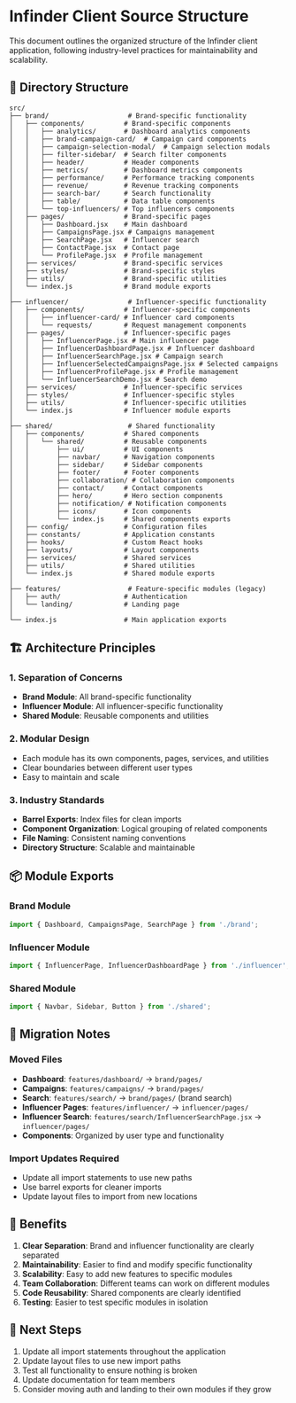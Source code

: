 # Infinder Client Source Structure

This document outlines the organized structure of the Infinder client application, following industry-level practices for maintainability and scalability.

## 📁 Directory Structure

```
src/
├── brand/                    # Brand-specific functionality
│   ├── components/          # Brand-specific components
│   │   ├── analytics/       # Dashboard analytics components
│   │   ├── brand-campaign-card/  # Campaign card components
│   │   ├── campaign-selection-modal/  # Campaign selection modals
│   │   ├── filter-sidebar/  # Search filter components
│   │   ├── header/          # Header components
│   │   ├── metrics/         # Dashboard metrics components
│   │   ├── performance/     # Performance tracking components
│   │   ├── revenue/         # Revenue tracking components
│   │   ├── search-bar/      # Search functionality
│   │   ├── table/           # Data table components
│   │   └── top-influencers/ # Top influencers components
│   ├── pages/               # Brand-specific pages
│   │   ├── Dashboard.jsx    # Main dashboard
│   │   ├── CampaignsPage.jsx # Campaigns management
│   │   ├── SearchPage.jsx   # Influencer search
│   │   ├── ContactPage.jsx  # Contact page
│   │   └── ProfilePage.jsx  # Profile management
│   ├── services/            # Brand-specific services
│   ├── styles/              # Brand-specific styles
│   ├── utils/               # Brand-specific utilities
│   └── index.js             # Brand module exports
│
├── influencer/               # Influencer-specific functionality
│   ├── components/          # Influencer-specific components
│   │   ├── influencer-card/ # Influencer card components
│   │   └── requests/        # Request management components
│   ├── pages/               # Influencer-specific pages
│   │   ├── InfluencerPage.jsx # Main influencer page
│   │   ├── InfluencerDashboardPage.jsx # Influencer dashboard
│   │   ├── InfluencerSearchPage.jsx # Campaign search
│   │   ├── InfluencerSelectedCampaignsPage.jsx # Selected campaigns
│   │   ├── InfluencerProfilePage.jsx # Profile management
│   │   └── InfluencerSearchDemo.jsx # Search demo
│   ├── services/            # Influencer-specific services
│   ├── styles/              # Influencer-specific styles
│   ├── utils/               # Influencer-specific utilities
│   └── index.js             # Influencer module exports
│
├── shared/                   # Shared functionality
│   ├── components/          # Shared components
│   │   └── shared/          # Reusable components
│   │       ├── ui/          # UI components
│   │       ├── navbar/      # Navigation components
│   │       ├── sidebar/     # Sidebar components
│   │       ├── footer/      # Footer components
│   │       ├── collaboration/ # Collaboration components
│   │       ├── contact/     # Contact components
│   │       ├── hero/        # Hero section components
│   │       ├── notification/ # Notification components
│   │       ├── icons/       # Icon components
│   │       └── index.js     # Shared components exports
│   ├── config/              # Configuration files
│   ├── constants/           # Application constants
│   ├── hooks/               # Custom React hooks
│   ├── layouts/             # Layout components
│   ├── services/            # Shared services
│   ├── utils/               # Shared utilities
│   └── index.js             # Shared module exports
│
├── features/                 # Feature-specific modules (legacy)
│   ├── auth/                # Authentication
│   └── landing/             # Landing page
│
└── index.js                 # Main application exports
```

## 🏗️ Architecture Principles

### 1. **Separation of Concerns**
- **Brand Module**: All brand-specific functionality
- **Influencer Module**: All influencer-specific functionality
- **Shared Module**: Reusable components and utilities

### 2. **Modular Design**
- Each module has its own components, pages, services, and utilities
- Clear boundaries between different user types
- Easy to maintain and scale

### 3. **Industry Standards**
- **Barrel Exports**: Index files for clean imports
- **Component Organization**: Logical grouping of related components
- **File Naming**: Consistent naming conventions
- **Directory Structure**: Scalable and maintainable

## 📦 Module Exports

### Brand Module
```javascript
import { Dashboard, CampaignsPage, SearchPage } from './brand';
```

### Influencer Module
```javascript
import { InfluencerPage, InfluencerDashboardPage } from './influencer';
```

### Shared Module
```javascript
import { Navbar, Sidebar, Button } from './shared';
```

## 🔄 Migration Notes

### Moved Files
- **Dashboard**: `features/dashboard/` → `brand/pages/`
- **Campaigns**: `features/campaigns/` → `brand/pages/`
- **Search**: `features/search/` → `brand/pages/` (brand search)
- **Influencer Pages**: `features/influencer/` → `influencer/pages/`
- **Influencer Search**: `features/search/InfluencerSearchPage.jsx` → `influencer/pages/`
- **Components**: Organized by user type and functionality

### Import Updates Required
- Update all import statements to use new paths
- Use barrel exports for cleaner imports
- Update layout files to import from new locations

## 🚀 Benefits

1. **Clear Separation**: Brand and influencer functionality are clearly separated
2. **Maintainability**: Easier to find and modify specific functionality
3. **Scalability**: Easy to add new features to specific modules
4. **Team Collaboration**: Different teams can work on different modules
5. **Code Reusability**: Shared components are clearly identified
6. **Testing**: Easier to test specific modules in isolation

## 📝 Next Steps

1. Update all import statements throughout the application
2. Update layout files to use new import paths
3. Test all functionality to ensure nothing is broken
4. Update documentation for team members
5. Consider moving auth and landing to their own modules if they grow 